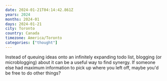 ```yaml
---
date: 2024-01-21T04:14:42.861Z
years: 2024
months: 2024-01
days: 2024-01-21
city: Toronto
country: Canada
timezone: America/Toronto
categories: ["thought"]
---
```

Instead of queuing ideas onto an infinitely expanding todo list, blogging (or microblogging) about it can be a useful way to find synergy. If someone else had maximum information to pick up where you left off, maybe you'd be free to do other things?
